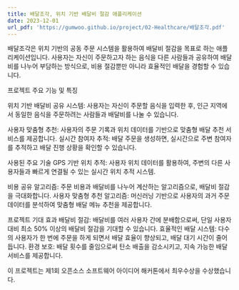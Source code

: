 ```yaml
---
title: 배달조각, 위치 기반 배달비 절감 애플리케이션
date: 2023-12-01
url_pdf: 'https://gumwoo.github.io/project/02-Healthcare/배달조각.pdf'
---
```



배달조각은 위치 기반의 공동 주문 시스템을 활용하여 배달비 절감을 목표로 하는 애플리케이션입니다. 사용자는 자신이 주문하고자 하는 음식을 다른 사람들과 공유하여 배달비를 나누어 부담하는 방식으로, 비용 절감뿐만 아니라 효율적인 배달을 경험할 수 있습니다.

<!--more-->

프로젝트 주요 기능 및 특징

위치 기반 배달비 공유 시스템: 사용자는 자신이 주문할 음식을 입력한 후, 인근 지역에서 동일한 음식을 주문하려는 사람들과 배달비를 나눌 수 있습니다.

사용자 맞춤형 추천: 사용자의 주문 기록과 위치 데이터를 기반으로 맞춤형 배달 추천 서비스를 제공합니다.
실시간 참여자 추적: 배달 주문을 생성하면, 실시간으로 주변 참여자를 추적하고 배달 진행 상황을 확인할 수 있습니다.

사용된 주요 기술
GPS 기반 위치 추적: 사용자 위치 데이터를 활용하여, 주변의 다른 사용자들과 빠르게 연결될 수 있는 실시간 위치 추적 시스템.

비용 공유 알고리즘: 주문 비용과 배달비를 나누어 계산하는 알고리즘으로, 배달비 절감을 극대화합니다.
사용자 맞춤형 추천 알고리즘: 머신러닝 기반으로 사용자의 과거 주문 데이터를 분석하여 맞춤형 배달 메뉴 추천을 제공합니다.

프로젝트 기대 효과
배달비 절감: 배달비를 여러 사용자 간에 분배함으로써, 단일 사용자 대비 최소 50% 이상의 배달비 절감을 기대할 수 있습니다.
효율적인 배달 시스템: 다수의 사용자가 한 번에 주문을 하게 되면서 배달 효율이 향상되고, 배달 대기 시간이 줄어듭니다.
환경 보호: 배달 횟수를 줄임으로써 탄소 배출을 감소시키고, 지속 가능한 배달 서비스를 제공합니다.

이 프로젝트는 제1회 오픈소스 소프트웨어 아이디어 해커톤에서 최우수상을 수상했습니다.
